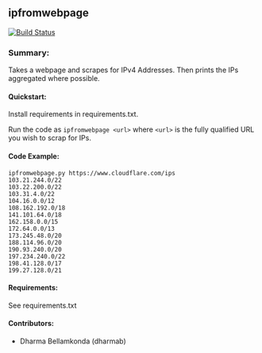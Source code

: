 ## ipfromwebpage

[![Build Status](https://travis-ci.org/shepherdjay/ipfromwebpage.svg?branch=master)](https://travis-ci.org/shepherdjay/ipfromwebpage)

### Summary:
Takes a webpage and scrapes for IPv4 Addresses. Then prints the IPs aggregated where possible.

#### Quickstart:

Install requirements in requirements.txt.

Run the code as `ipfromwebpage <url>` where `<url>` is the fully qualified URL you wish to scrap for IPs.

#### Code Example:
```
ipfromwebpage.py https://www.cloudflare.com/ips
103.21.244.0/22
103.22.200.0/22
103.31.4.0/22
104.16.0.0/12
108.162.192.0/18
141.101.64.0/18
162.158.0.0/15
172.64.0.0/13
173.245.48.0/20
188.114.96.0/20
190.93.240.0/20
197.234.240.0/22
198.41.128.0/17
199.27.128.0/21
```

#### Requirements:
See requirements.txt

#### Contributors:
- Dharma Bellamkonda (dharmab)
